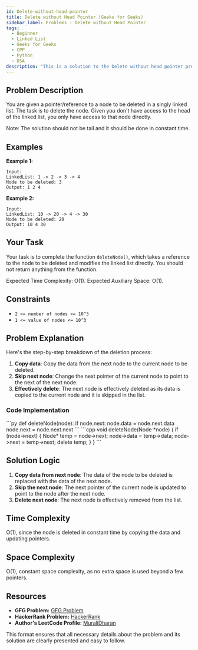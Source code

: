 ```yaml
---
id: Delete-without-head-pointer
title: Delete without Head Pointer (Geeks for Geeks)
sidebar_label: Problems - Delete without Head Pointer 
tags:
  - Beginner
  - Linked List
  - Geeks for Geeks
  - CPP
  - Python
  - DSA
description: "This is a solution to the Delete without head pointer problem on Geeks for Geeks."
---
```


## Problem Description

You are given a pointer/reference to a node to be deleted in a singly linked list. The task is to delete the node. Given you don't have access to the head of the linked list, you only have access to that node directly. 

Note: The solution should not be tail and it should be done in constant time.

## Examples

**Example 1:**
```
Input:
LinkedList: 1 -> 2 -> 3 -> 4
Node to be deleted: 3
Output: 1 2 4
```

**Example 2:**
```
Input:
LinkedList: 10 -> 20 -> 4 -> 30
Node to be deleted: 20
Output: 10 4 30
```

## Your Task

Your task is to complete the function `deleteNode()`, which takes a reference to the node to be deleted and modifies the linked list directly. You should not return anything from the function.

Expected Time Complexity: O(1).
Expected Auxiliary Space: O(1).

## Constraints

- `2 <= number of nodes <= 10^3`
- `1 <= value of nodes <= 10^3`

## Problem Explanation

Here's the step-by-step breakdown of the deletion process:

1. **Copy data**: Copy the data from the next node to the current node to be deleted.
2. **Skip next node**: Change the next pointer of the current node to point to the next of the next node.
3. **Effectively delete**: The next node is effectively deleted as its data is copied to the current node and it is skipped in the list.

### Code Implementation

<Tabs>
  <TabItem value="Python" label="Python" default>
  <SolutionAuthor name="@ngmuraqrdd"/>
  ```py
  def deleteNode(node):
    if node.next:
        node.data = node.next.data
        node.next = node.next.next
  ```
  </TabItem>

  <TabItem value="C++" label="C++" default>
  <SolutionAuthor name="@ngmuraqrdd"/>
  ```cpp
  void deleteNode(Node *node) {
    if (node->next) {
        Node* temp = node->next;
        node->data = temp->data;
        node->next = temp->next;
        delete temp;
    }
  }
  ```
  </TabItem>
</Tabs>

## Solution Logic

1. **Copy data from next node**: The data of the node to be deleted is replaced with the data of the next node.
2. **Skip the next node**: The next pointer of the current node is updated to point to the node after the next node.
3. **Delete next node**: The next node is effectively removed from the list.

## Time Complexity

O(1), since the node is deleted in constant time by copying the data and updating pointers.

## Space Complexity

O(1), constant space complexity, as no extra space is used beyond a few pointers.

## Resources

- **GFG Problem:** [GFG Problem](https://www.geeksforgeeks.org/delete-without-head-pointer/)
- **HackerRank Problem:** [HackerRank](https://www.hackerrank.com/challenges/delete-a-node-from-a-linked-list/problem)
- **Author's LeetCode Profile:** [MuraliDharan](https://www.geeksforgeeks.org/user/ngmuraqrdd/)

This format ensures that all necessary details about the problem and its solution are clearly presented and easy to follow.